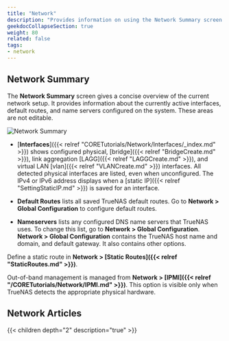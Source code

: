 ```yaml
---
title: "Network"
description: "Provides information on using the Network Summary screen and lists other tutorials related to configuring CORE networking."
geekdocCollapseSection: true
weight: 80
related: false
tags:
- network
---
```


## Network Summary

The **Network Summary** screen gives a concise overview of the current network setup.
It provides information about the currently active interfaces, default routes, and name servers configured on the system.
These areas are not editable.

![**Network Summary**](/images/CORE/Network/NetworkSummary.png "Network Summary")

* [**Interfaces**]({{< relref "CORETutorials/Network/Interfaces/_index.md" >}}) shows configured physical, [bridge]({{< relref "BridgeCreate.md" >}}), link aggregation [LAGG]({{< relref "LAGGCreate.md" >}}), and virtual LAN [vlan]({{< relref "VLANCreate.md" >}}) interfaces.
  All detected physical interfaces are listed, even when unconfigured.
  The IPv4 or IPv6 address displays when a [static IP]({{< relref "SettingStaticIP.md" >}}) is saved for an interface.

* **Default Routes** lists all saved TrueNAS default routes.
  Go to **Network > Global Configuration** to configure default routes.

* **Nameservers** lists any configured DNS name servers that TrueNAS uses. 
  To change this list, go to **Network > Global Configuration**. 
  **Network > Global Configuration** contains the TrueNAS host name and domain, and default gateway. It also contains other options.

Define a static route in **Network > [Static Routes]({{< relref "StaticRoutes.md" >}})**.

Out-of-band management is managed from **Network > [IPMI]({{< relref "/CORETutorials/Network/IPMI.md" >}})**. 
This option is visible only when TrueNAS detects the appropriate physical hardware.

## Network Articles

{{< children depth="2" description="true" >}}
